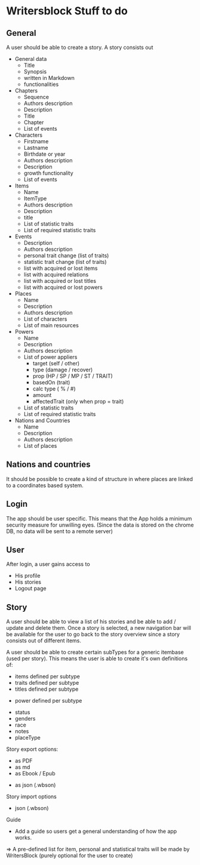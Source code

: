 # Writersblock Stuff to do

## General
A user should be able to create a story.
A story consists out
  - General data
    + Title
    + Synopsis
    + written in Markdown
    - functionalities
  - Chapters
    + Sequence
    + Authors description
    + Description
    + Title
    + Chapter
    + List of events
  - Characters
    + Firstname
    + Lastname
    - Birthdate or year
    + Authors description
    + Description
    + growth functionality
    + List of events
  - Items
    + Name
    + ItemType
    + Authors description
    + Description
    + title
    + List of statistic traits
    + List of required statistic traits
  - Events
    + Description
    + Authors description
    + personal trait change (list of traits)
    + statistic trait change (list of traits)
    - list with acquired or lost items
    - list with acquired relations
    - list with acquired or lost titles
    - list with acquired or lost powers
  - Places
    + Name
    + Description
    + Authors description
    - List of characters
    - List of main resources
  - Powers
    + Name
    + Description
    + Authors description
    + List of power appliers
      - target (self / other)
      - type (damage / recover)
      - prop (HP / SP / MP / ST / TRAIT)
      - basedOn (trait)
      - calc type ( % / #)
      - amount
      - affectedTrait (only when prop = trait)
    - List of statistic traits
    - List of required statistic traits
  - Nations and Countries
    - Name
    - Description
    - Authors description
    - List of places

## Nations and countries
It should be possible to create a kind of structure in where places are linked to a coordinates based system.

## Login
The app should be user specific. This means that the App holds a minimum security measure for unwilling eyes. (Since the data is stored on the chrome DB, no data will be sent to a remote server)

## User
After login, a user gains access to
  - His profile
  - His stories
  - Logout page

## Story
A user should be able to view a list of his stories and be able to add / update and delete them.
Once a story is selected, a new navigation bar will be available for the user to go back to the story overview since a story consists out of different items.

A user should be able to create certain subTypes for a generic itembase (used per story). This means the user is able to create it's own definitions of:
  + items defined per subtype
  + traits defined per subtype
  + titles defined per subtype
  - power defined per subtype
  + status
  + genders
  + race
  + notes
  + placeType

Story export options:
  - as PDF
  - as md
  - as Ebook / Epub
  + as json (.wbson)

Story import options
  + json (.wbson)

Guide
  - Add a guide so users get a general understanding of how the app works.

=> A pre-defined list for item, personal and statistical traits will be made by WritersBlock (purely optional for the user to create)